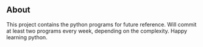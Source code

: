 ## About
This project contains the python programs for future reference. Will commit at least two programs every week,
depending on the complexity. Happy learning python.